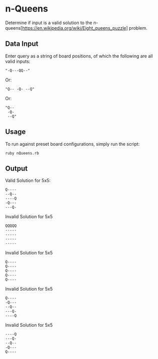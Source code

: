 # n-Queens
Determine if input is a valid solution to the n-queens[https://en.wikipedia.org/wiki/Eight_queens_puzzle] problem.

## Data Input

Enter query as a string of board positions, of which the following are all valid inputs:

`"-Q---QQ--" `

Or:

`"Q-- -Q- --Q"`

Or:
	

	"Q--
	 -Q-
	 --Q"

## Usage
To run against preset board configurations, simply run the script:

`ruby nQueens.rb`

## Output

Valid Solution for 5x5:

	Q----
	--Q--
	----Q
	-Q---
	---Q- 

Invalid Solution for 5x5

	QQQQQ
	-----
	-----
	-----
	----- 

Invalid Solution for 5x5

	Q----
	Q----
	Q----
	Q----
	Q---- 

Invalid Solution for 5x5

	Q----
	-Q---
	--Q--
	---Q-
	----Q 

Invalid Solution for 5x5

	----Q
	---Q-
	--Q--
	-Q---
	Q---- 
